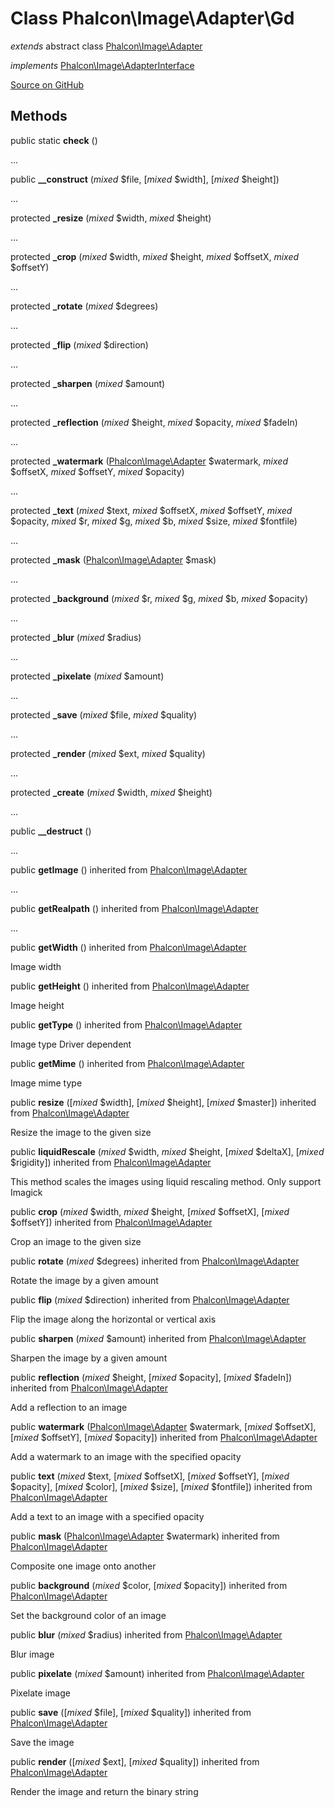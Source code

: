# Class **Phalcon\\Image\\Adapter\\Gd**

*extends* abstract class [Phalcon\Image\Adapter](/en/3.2/api/Phalcon_Image_Adapter)

*implements* [Phalcon\Image\AdapterInterface](/en/3.2/api/Phalcon_Image_AdapterInterface)

<a href="https://github.com/phalcon/cphalcon/blob/master/phalcon/image/adapter/gd.zep" class="btn btn-default btn-sm">Source on GitHub</a>

## Methods
public static  **check** ()

...


public  **__construct** (*mixed* $file, [*mixed* $width], [*mixed* $height])

...


protected  **_resize** (*mixed* $width, *mixed* $height)

...


protected  **_crop** (*mixed* $width, *mixed* $height, *mixed* $offsetX, *mixed* $offsetY)

...


protected  **_rotate** (*mixed* $degrees)

...


protected  **_flip** (*mixed* $direction)

...


protected  **_sharpen** (*mixed* $amount)

...


protected  **_reflection** (*mixed* $height, *mixed* $opacity, *mixed* $fadeIn)

...


protected  **_watermark** ([Phalcon\Image\Adapter](/en/3.2/api/Phalcon_Image_Adapter) $watermark, *mixed* $offsetX, *mixed* $offsetY, *mixed* $opacity)

...


protected  **_text** (*mixed* $text, *mixed* $offsetX, *mixed* $offsetY, *mixed* $opacity, *mixed* $r, *mixed* $g, *mixed* $b, *mixed* $size, *mixed* $fontfile)

...


protected  **_mask** ([Phalcon\Image\Adapter](/en/3.2/api/Phalcon_Image_Adapter) $mask)

...


protected  **_background** (*mixed* $r, *mixed* $g, *mixed* $b, *mixed* $opacity)

...


protected  **_blur** (*mixed* $radius)

...


protected  **_pixelate** (*mixed* $amount)

...


protected  **_save** (*mixed* $file, *mixed* $quality)

...


protected  **_render** (*mixed* $ext, *mixed* $quality)

...


protected  **_create** (*mixed* $width, *mixed* $height)

...


public  **__destruct** ()

...


public  **getImage** () inherited from [Phalcon\Image\Adapter](/en/3.2/api/Phalcon_Image_Adapter)

...


public  **getRealpath** () inherited from [Phalcon\Image\Adapter](/en/3.2/api/Phalcon_Image_Adapter)

...


public  **getWidth** () inherited from [Phalcon\Image\Adapter](/en/3.2/api/Phalcon_Image_Adapter)

Image width



public  **getHeight** () inherited from [Phalcon\Image\Adapter](/en/3.2/api/Phalcon_Image_Adapter)

Image height



public  **getType** () inherited from [Phalcon\Image\Adapter](/en/3.2/api/Phalcon_Image_Adapter)

Image type
Driver dependent



public  **getMime** () inherited from [Phalcon\Image\Adapter](/en/3.2/api/Phalcon_Image_Adapter)

Image mime type



public  **resize** ([*mixed* $width], [*mixed* $height], [*mixed* $master]) inherited from [Phalcon\Image\Adapter](/en/3.2/api/Phalcon_Image_Adapter)

Resize the image to the given size



public  **liquidRescale** (*mixed* $width, *mixed* $height, [*mixed* $deltaX], [*mixed* $rigidity]) inherited from [Phalcon\Image\Adapter](/en/3.2/api/Phalcon_Image_Adapter)

This method scales the images using liquid rescaling method. Only support Imagick



public  **crop** (*mixed* $width, *mixed* $height, [*mixed* $offsetX], [*mixed* $offsetY]) inherited from [Phalcon\Image\Adapter](/en/3.2/api/Phalcon_Image_Adapter)

Crop an image to the given size



public  **rotate** (*mixed* $degrees) inherited from [Phalcon\Image\Adapter](/en/3.2/api/Phalcon_Image_Adapter)

Rotate the image by a given amount



public  **flip** (*mixed* $direction) inherited from [Phalcon\Image\Adapter](/en/3.2/api/Phalcon_Image_Adapter)

Flip the image along the horizontal or vertical axis



public  **sharpen** (*mixed* $amount) inherited from [Phalcon\Image\Adapter](/en/3.2/api/Phalcon_Image_Adapter)

Sharpen the image by a given amount



public  **reflection** (*mixed* $height, [*mixed* $opacity], [*mixed* $fadeIn]) inherited from [Phalcon\Image\Adapter](/en/3.2/api/Phalcon_Image_Adapter)

Add a reflection to an image



public  **watermark** ([Phalcon\Image\Adapter](/en/3.2/api/Phalcon_Image_Adapter) $watermark, [*mixed* $offsetX], [*mixed* $offsetY], [*mixed* $opacity]) inherited from [Phalcon\Image\Adapter](/en/3.2/api/Phalcon_Image_Adapter)

Add a watermark to an image with the specified opacity



public  **text** (*mixed* $text, [*mixed* $offsetX], [*mixed* $offsetY], [*mixed* $opacity], [*mixed* $color], [*mixed* $size], [*mixed* $fontfile]) inherited from [Phalcon\Image\Adapter](/en/3.2/api/Phalcon_Image_Adapter)

Add a text to an image with a specified opacity



public  **mask** ([Phalcon\Image\Adapter](/en/3.2/api/Phalcon_Image_Adapter) $watermark) inherited from [Phalcon\Image\Adapter](/en/3.2/api/Phalcon_Image_Adapter)

Composite one image onto another



public  **background** (*mixed* $color, [*mixed* $opacity]) inherited from [Phalcon\Image\Adapter](/en/3.2/api/Phalcon_Image_Adapter)

Set the background color of an image



public  **blur** (*mixed* $radius) inherited from [Phalcon\Image\Adapter](/en/3.2/api/Phalcon_Image_Adapter)

Blur image



public  **pixelate** (*mixed* $amount) inherited from [Phalcon\Image\Adapter](/en/3.2/api/Phalcon_Image_Adapter)

Pixelate image



public  **save** ([*mixed* $file], [*mixed* $quality]) inherited from [Phalcon\Image\Adapter](/en/3.2/api/Phalcon_Image_Adapter)

Save the image



public  **render** ([*mixed* $ext], [*mixed* $quality]) inherited from [Phalcon\Image\Adapter](/en/3.2/api/Phalcon_Image_Adapter)

Render the image and return the binary string



